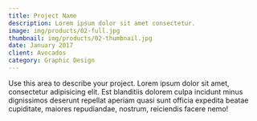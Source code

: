 ```yaml
---
title: Project Name
description: Lorem ipsum dolor sit amet consectetur.
image: img/products/02-full.jpg
thumbnail: img/products/02-thumbnail.jpg
date: January 2017
client: Avocados 
category: Graphic Design
---
```

Use this area to describe your project. Lorem ipsum dolor sit amet, consectetur adipisicing elit. Est blanditiis dolorem culpa incidunt minus dignissimos deserunt repellat aperiam quasi sunt officia expedita beatae cupiditate, maiores repudiandae, nostrum, reiciendis facere nemo!
